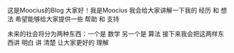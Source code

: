 这是Moocius的Blog
大家好！我是Moocius 我会给大家讲解一下我的 经历 和 想法
	   希望能够给大家提供一些 帮助 和 支持

未来的社会将分为两种东西：一个是 数学 另一个是 算法
接下来我会把这两样东西讲 明白 讲 清楚 让大家更好的 理解
